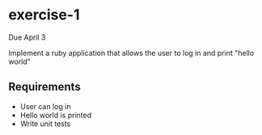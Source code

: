 # exercise-1
Due April 3

Implement a ruby application that allows the user to log in and print "hello world"

## Requirements
* User can log in
* Hello world is printed
* Write unit tests
